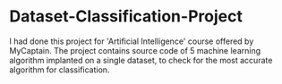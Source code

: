 # Dataset-Classification-Project
I had done this project for 'Artificial Intelligence' course offered by MyCaptain. The project contains source code of 5 machine learning algorithm implanted on a single dataset, to check for the most accurate algorithm for classification.
